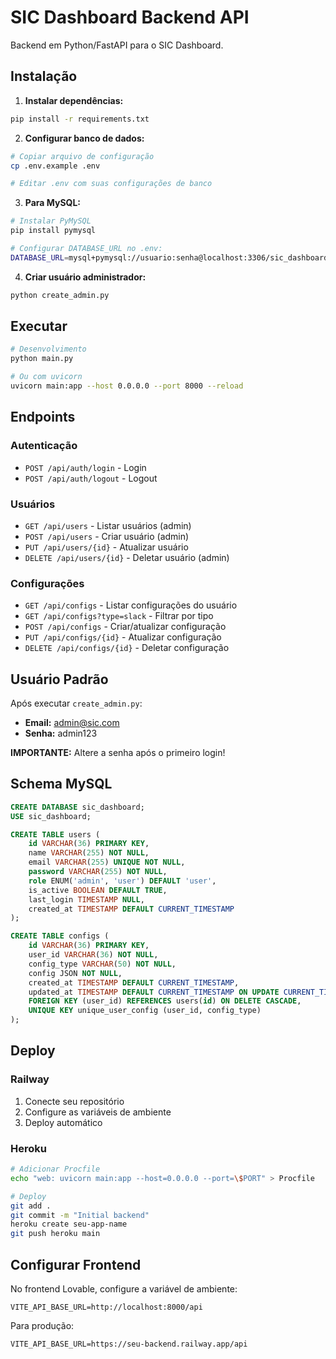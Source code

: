 
# SIC Dashboard Backend API

Backend em Python/FastAPI para o SIC Dashboard.

## Instalação

1. **Instalar dependências:**
```bash
pip install -r requirements.txt
```

2. **Configurar banco de dados:**
```bash
# Copiar arquivo de configuração
cp .env.example .env

# Editar .env com suas configurações de banco
```

3. **Para MySQL:**
```bash
# Instalar PyMySQL
pip install pymysql

# Configurar DATABASE_URL no .env:
DATABASE_URL=mysql+pymysql://usuario:senha@localhost:3306/sic_dashboard
```

4. **Criar usuário administrador:**
```bash
python create_admin.py
```

## Executar

```bash
# Desenvolvimento
python main.py

# Ou com uvicorn
uvicorn main:app --host 0.0.0.0 --port 8000 --reload
```

## Endpoints

### Autenticação
- `POST /api/auth/login` - Login
- `POST /api/auth/logout` - Logout

### Usuários
- `GET /api/users` - Listar usuários (admin)
- `POST /api/users` - Criar usuário (admin)
- `PUT /api/users/{id}` - Atualizar usuário
- `DELETE /api/users/{id}` - Deletar usuário (admin)

### Configurações
- `GET /api/configs` - Listar configurações do usuário
- `GET /api/configs?type=slack` - Filtrar por tipo
- `POST /api/configs` - Criar/atualizar configuração
- `PUT /api/configs/{id}` - Atualizar configuração
- `DELETE /api/configs/{id}` - Deletar configuração

## Usuário Padrão

Após executar `create_admin.py`:
- **Email:** admin@sic.com
- **Senha:** admin123

**IMPORTANTE:** Altere a senha após o primeiro login!

## Schema MySQL

```sql
CREATE DATABASE sic_dashboard;
USE sic_dashboard;

CREATE TABLE users (
    id VARCHAR(36) PRIMARY KEY,
    name VARCHAR(255) NOT NULL,
    email VARCHAR(255) UNIQUE NOT NULL,
    password VARCHAR(255) NOT NULL,
    role ENUM('admin', 'user') DEFAULT 'user',
    is_active BOOLEAN DEFAULT TRUE,
    last_login TIMESTAMP NULL,
    created_at TIMESTAMP DEFAULT CURRENT_TIMESTAMP
);

CREATE TABLE configs (
    id VARCHAR(36) PRIMARY KEY,
    user_id VARCHAR(36) NOT NULL,
    config_type VARCHAR(50) NOT NULL,
    config JSON NOT NULL,
    created_at TIMESTAMP DEFAULT CURRENT_TIMESTAMP,
    updated_at TIMESTAMP DEFAULT CURRENT_TIMESTAMP ON UPDATE CURRENT_TIMESTAMP,
    FOREIGN KEY (user_id) REFERENCES users(id) ON DELETE CASCADE,
    UNIQUE KEY unique_user_config (user_id, config_type)
);
```

## Deploy

### Railway
1. Conecte seu repositório
2. Configure as variáveis de ambiente
3. Deploy automático

### Heroku
```bash
# Adicionar Procfile
echo "web: uvicorn main:app --host=0.0.0.0 --port=\$PORT" > Procfile

# Deploy
git add .
git commit -m "Initial backend"
heroku create seu-app-name
git push heroku main
```

## Configurar Frontend

No frontend Lovable, configure a variável de ambiente:
```
VITE_API_BASE_URL=http://localhost:8000/api
```

Para produção:
```
VITE_API_BASE_URL=https://seu-backend.railway.app/api
```
